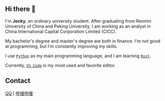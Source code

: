 ## Hi there 👋

I'm **Jocky**, an ordinary university student. After graduating from Renmin University of China and Peking University, I am working as an analyst in China International Capital Corporation Limited (CICC).

My bachelor's degree and master's degree are both in finance. I'm not good at programming, but I'm constantly improving my skills.

I use [`Python`](https://www.python.org/) as my main programming language, and I am learning [`Rust`](https://www.rust-lang.org/).

Currently, [`VS Code`](https://code.visualstudio.com/) is my most used and favorite editor.

## Contact

[QQ](http://wpa.qq.com/msgrd?v=3&uin=1053067021&site=qq&menu=yes) | [哔哩哔哩](https://space.bilibili.com/34427035)
